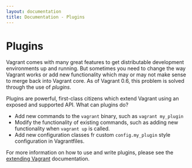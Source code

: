 ```yaml
---
layout: documentation
title: Documentation - Plugins
---
```

# Plugins

Vagrant comes with many great features to get distributable development
environments up and running. But sometimes you need to change the way
Vagrant works or add new functionality which may or may not make sense
to merge back into Vagrant core. As of Vagrant 0.6, this problem is solved
through the use of _plugins_.

Plugins are powerful, first-class citizens which extend Vagrant using
an exposed and supported API. What can plugins do?

* Add new commands to the `vagrant` binary, such as `vagrant my_plugin`
* Modify the functionality of existing commands, such as adding new
  functionality when `vagrant up` is called.
* Add new configuration classes fr custom `config.my_plugin` style
  configuration in Vagrantfiles.

For more information on how to use and write plugins, please see the
[extending Vagrant](/docs/extending/index.html) documentation.
